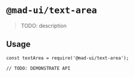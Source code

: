 # `@mad-ui/text-area`

> TODO: description

## Usage

```
const textArea = require('@mad-ui/text-area');

// TODO: DEMONSTRATE API
```
